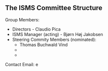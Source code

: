 ## The ISMS Committee Structure
Group Members:
* Directors - Claudio Pica
* ISMS Manager (acting) - Bjørn Høj Jakobsen
* Steering Commity Members (nominated): 
   * Thomas Buchwald Vind
   * 
   * 

Contact Email: e
